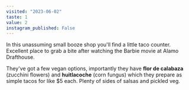 ```yaml
---
visited: "2023-06-02"
taste: 1
value: 2
instagram_published: False
---
```


In this unassuming small booze shop you'll find a little taco counter. Excellent place to grab a bite after watching the Barbie movie at Alamo Drafthouse.

They've got a few vegan options, importantly they have **flor de calabaza** (zucchini flowers) and **huitlacoche** (corn fungus) which they prepare as simple tacos for like $5 each. Plenty of sides of salsas and pickled veg.
